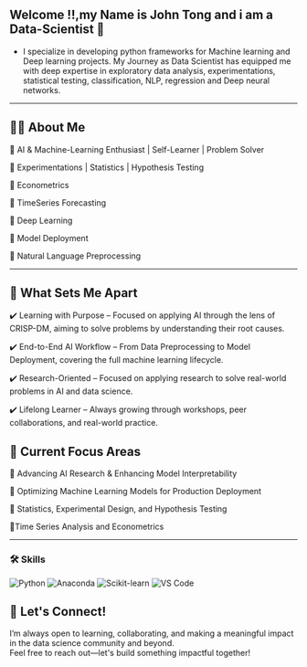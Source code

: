 ## Welcome !!,my Name is John Tong and i am a Data-Scientist 👋


* I specialize in developing python frameworks for Machine learning and Deep learning projects. My Journey as Data Scientist has equipped me with deep expertise in exploratory data analysis, experimentations, statistical testing, classification, NLP, regression and Deep neural networks.


---
## 👨‍💻 About Me
🔹 AI & Machine-Learning Enthusiast | Self-Learner | Problem Solver

🔹 Experimentations | Statistics | Hypothesis Testing

🔹 Econometrics

🔹 TimeSeries Forecasting

🔹 Deep Learning 

🔹 Model Deployment

🔹 Natural Language Preprocessing

--- 
## 📌 What Sets Me Apart

✔️ Learning with Purpose  – Focused on applying AI through the lens of CRISP-DM, aiming to solve problems by understanding their root causes.

✔️ End-to-End AI Workflow – From Data Preprocessing to Model Deployment, covering the full machine learning lifecycle.

✔️ Research-Oriented – Focused on applying research to solve real-world problems in AI and data science.

✔️ Lifelong Learner – Always growing through workshops, peer collaborations, and real-world practice.


## 🌱  Current Focus Areas

🔹 Advancing AI Research & Enhancing Model Interpretability

🔹 Optimizing Machine Learning Models for Production Deployment

🔹 Statistics, Experimental Design, and Hypothesis Testing

🔹Time Series Analysis and Econometrics

--- 
### 🛠 Skills

<p align="left">
  <img src="https://img.shields.io/badge/Python-3776AB?style=for-the-badge&logo=python&logoColor=white" alt="Python"/>
  <img src="https://img.shields.io/badge/Anaconda-42B029?style=for-the-badge&logo=anaconda&logoColor=white" alt="Anaconda"/>
  <img src="https://img.shields.io/badge/Scikit--Learn-F7931E?style=for-the-badge&logo=scikit-learn&logoColor=white" alt="Scikit-learn"/>
  <img src="https://img.shields.io/badge/VS%20Code-007ACC?style=for-the-badge&logo=visual-studio-code&logoColor=white" alt="VS Code"/>
</p>

## 🤝 Let's Connect!

I’m always open to learning, collaborating, and making a meaningful impact in the data science community and beyond.  
Feel free to reach out—let's build something impactful together!













